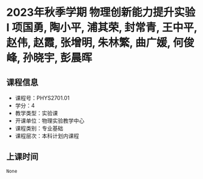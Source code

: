# 2023年秋季学期 物理创新能力提升实验I 项国勇, 陶小平, 浦其荣, 封常青, 王中平, 赵伟, 赵霞, 张增明, 朱林繁, 曲广媛, 何俊峰, 孙晓宇, 彭晨晖






## 课程信息

- 课程号：PHYS2701.01
- 学分：4
- 教学类型：实验课
- 开课单位：物理实验教学中心
- 课程类别：专业基础
- 课程层次：本科计划内课程

## 上课时间

```
None
```

